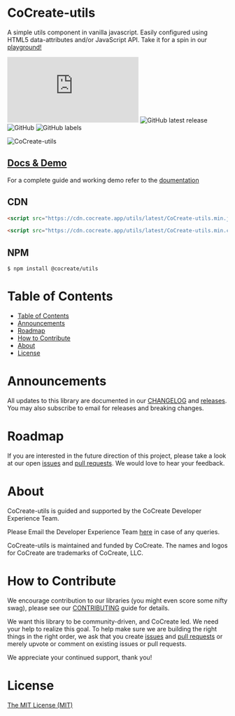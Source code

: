 # CoCreate-utils

A simple utils component in vanilla javascript. Easily configured using HTML5 data-attributes and/or JavaScript API. Take it for a spin in our [playground!](https://cocreate.app/docs/utils)

![GitHub file size in bytes](https://img.shields.io/github/size/CoCreate-app/CoCreate-utils/dist/CoCreate-utils.min.js?label=minified%20size&style=for-the-badge)
![GitHub latest release](https://img.shields.io/github/v/release/CoCreate-app/CoCreate-utils?style=for-the-badge)
![GitHub](https://img.shields.io/github/license/CoCreate-app/CoCreate-utils?style=for-the-badge)
![GitHub labels](https://img.shields.io/github/labels/CoCreate-app/CoCreate-utils/help%20wanted?style=for-the-badge)

![CoCreate-utils](https://cdn.cocreate.app/docs/CoCreate-utils.gif)

## [Docs & Demo](https://cocreate.app/docs/clone)

For a complete guide and working demo refer to the [doumentation](https://cocreate.app/docs/utils)

## CDN

```html
<script src="https://cdn.cocreate.app/utils/latest/CoCreate-utils.min.js"></script>
```

```html
<script src="https://cdn.cocreate.app/utils/latest/CoCreate-utils.min.css"></script>
```

## NPM

```shell
$ npm install @cocreate/utils
```

# Table of Contents

- [Table of Contents](#table-of-contents)
- [Announcements](#announcements)
- [Roadmap](#roadmap)
- [How to Contribute](#how-to-contribute)
- [About](#about)
- [License](#license)

<a name="announcements"></a>

# Announcements

All updates to this library are documented in our [CHANGELOG](https://github.com/CoCreate-app/CoCreate-utils/blob/master/CHANGELOG.md) and [releases](https://github.com/CoCreate-app/CoCreate-utils/releases). You may also subscribe to email for releases and breaking changes.

<a name="roadmap"></a>

# Roadmap

If you are interested in the future direction of this project, please take a look at our open [issues](https://github.com/CoCreate-app/CoCreate-utils/issues) and [pull requests](https://github.com/CoCreate-app/CoCreate-utils/pulls). We would love to hear your feedback.

<a name="about"></a>

# About

CoCreate-utils is guided and supported by the CoCreate Developer Experience Team.

Please Email the Developer Experience Team [here](mailto:develop@cocreate.app) in case of any queries.

CoCreate-utils is maintained and funded by CoCreate. The names and logos for CoCreate are trademarks of CoCreate, LLC.

<a name="contribute"></a>

# How to Contribute

We encourage contribution to our libraries (you might even score some nifty swag), please see our [CONTRIBUTING](https://github.com/CoCreate-app/CoCreate-utils/blob/master/CONTRIBUTING.md) guide for details.

We want this library to be community-driven, and CoCreate led. We need your help to realize this goal. To help make sure we are building the right things in the right order, we ask that you create [issues](https://github.com/CoCreate-app/CoCreate-utils/issues) and [pull requests](https://github.com/CoCreate-app/CoCreate-utils/pulls) or merely upvote or comment on existing issues or pull requests.

We appreciate your continued support, thank you!

# License

[The MIT License (MIT)](https://github.com/CoCreate-app/CoCreate-utils/blob/master/LICENSE)
